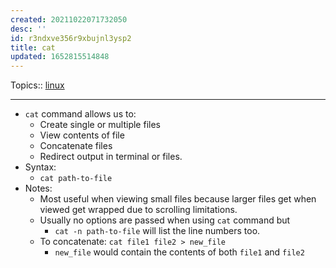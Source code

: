 ```yaml
---
created: 20211022071732050
desc: ''
id: r3ndxve356r9xbujnl3ysp2
title: cat
updated: 1652815514848
---
```

   
Topics::  [linux](../topics/linux.md)   
   
   
---   
   
   
- `cat` command allows us to:   
  - Create single or multiple files   
  - View contents of file   
  - Concatenate files   
  - Redirect output in terminal or files.   
- Syntax:   
  - `cat path-to-file`   
- Notes:   
  - Most useful when viewing small files because larger files get when viewed get wrapped due to scrolling limitations.   
  - Usually no options are passed when using `cat` command but   
    - `cat -n path-to-file` will list the line numbers too.   
  - To concatenate: `cat file1 file2 > new_file`   
    - `new_file` would contain the contents of both `file1` and `file2`